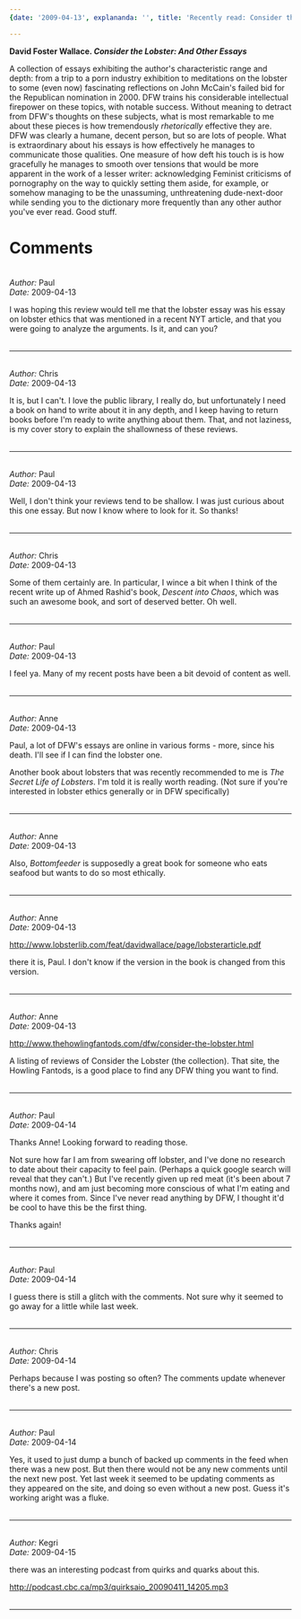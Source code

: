 ```yaml
---
{date: '2009-04-13', explananda: '', title: 'Recently read: Consider the Lobster'}

---
```

<strong>David Foster Wallace. <em>Consider the Lobster: And Other Essays</em></strong>

A collection of essays exhibiting the author's characteristic range and depth: from a trip to a porn industry exhibition to meditations on the lobster to some (even now) fascinating reflections on John McCain's failed bid for the Republican nomination in 2000.  DFW trains his considerable intellectual firepower on these topics, with notable success.  Without meaning to detract from DFW's thoughts on these subjects, what is most remarkable to me about these pieces is how tremendously <em>rhetorically</em> effective they are.  DFW was clearly a humane, decent person, but so are lots of people.  What is extraordinary about his essays is how effectively he manages to communicate those qualities.  One measure of how deft his touch is is how gracefully he manages to smooth over tensions that would be more apparent in the work of a lesser writer: acknowledging Feminist criticisms of pornography on the way to quickly setting them aside, for example, or somehow managing to be the unassuming, unthreatening dude-next-door while sending you to the dictionary more frequently than any other author you've ever read.  Good stuff.


<h1>Comments</h1>


<br/>
<em>Author:</em> Paul
<br/><em>Date:</em> 2009-04-13

I was hoping this review would tell me that the lobster essay was his essay on lobster ethics that was mentioned in a recent NYT article, and that you were going to analyze the arguments. Is it, and can you?
<br/>
<br/>

*******************************************************************************



<br/>
<em>Author:</em> Chris
<br/><em>Date:</em> 2009-04-13

It is, but I can't.  I love the public library, I really do, but unfortunately I need a book on hand to write about it in any depth, and I keep having to return books before I'm ready to write anything about them.  That, and not laziness, is my cover story to explain the shallowness of these reviews.
<br/>
<br/>

*******************************************************************************



<br/>
<em>Author:</em> Paul
<br/><em>Date:</em> 2009-04-13

Well, I don't think your reviews tend to be shallow. I was just curious about this one essay. But now I know where to look for it. So thanks!
<br/>
<br/>

*******************************************************************************



<br/>
<em>Author:</em> Chris
<br/><em>Date:</em> 2009-04-13

Some of them certainly are.  In particular, I wince a bit when I think of the recent write up of Ahmed Rashid's book, <em>Descent into Chaos</em>, which was such an awesome book, and sort of deserved better.  Oh well.
<br/>
<br/>

*******************************************************************************



<br/>
<em>Author:</em> Paul
<br/><em>Date:</em> 2009-04-13

I feel ya. Many of my recent posts have been a bit devoid of content as well.
<br/>
<br/>

*******************************************************************************



<br/>
<em>Author:</em> Anne
<br/><em>Date:</em> 2009-04-13

Paul, a lot of DFW's essays are online in various forms - more, since his death. I'll see if I can find the lobster one.

Another book about lobsters that was recently recommended to me is _The Secret Life of Lobsters_. I'm told it is really worth reading. (Not sure if you're interested in lobster ethics generally or in DFW specifically)
<br/>
<br/>

*******************************************************************************



<br/>
<em>Author:</em> Anne
<br/><em>Date:</em> 2009-04-13

Also, _Bottomfeeder_ is supposedly a great book for someone who eats seafood but wants to do so most ethically.
<br/>
<br/>

*******************************************************************************



<br/>
<em>Author:</em> Anne
<br/><em>Date:</em> 2009-04-13

http://www.lobsterlib.com/feat/davidwallace/page/lobsterarticle.pdf

there it is, Paul. I don't know if the version in the book is changed from this version.
<br/>
<br/>

*******************************************************************************



<br/>
<em>Author:</em> Anne
<br/><em>Date:</em> 2009-04-13

http://www.thehowlingfantods.com/dfw/consider-the-lobster.html

A listing of reviews of Consider the Lobster (the collection). That site, the Howling Fantods, is a good place to find any DFW thing you want to find.
<br/>
<br/>

*******************************************************************************



<br/>
<em>Author:</em> Paul
<br/><em>Date:</em> 2009-04-14

Thanks Anne! Looking forward to reading those.

Not sure how far I am from swearing off lobster, and I've done no research to date about their capacity to feel pain. (Perhaps a quick google search will reveal that they can't.) But I've recently given up red meat (it's been about 7 months now), and am just becoming more conscious of what I'm eating and where it comes from. Since I've never read anything by DFW, I thought it'd be cool to have this be the first thing.

Thanks again!
<br/>
<br/>

*******************************************************************************



<br/>
<em>Author:</em> Paul
<br/><em>Date:</em> 2009-04-14

I guess there is still a glitch with the comments. Not sure why it seemed to go away for a little while last week.
<br/>
<br/>

*******************************************************************************



<br/>
<em>Author:</em> Chris
<br/><em>Date:</em> 2009-04-14

Perhaps because I was posting so often?  The comments update whenever there's a new post.
<br/>
<br/>

*******************************************************************************



<br/>
<em>Author:</em> Paul
<br/><em>Date:</em> 2009-04-14

Yes, it used to just dump a bunch of backed up comments in the feed when there was a new post. But then there would not be any new comments until the next new post. Yet last week it seemed to be updating comments as they appeared on the site, and doing so even without a new post. Guess it's working aright was a fluke.
<br/>
<br/>

*******************************************************************************



<br/>
<em>Author:</em> Kegri
<br/><em>Date:</em> 2009-04-15

there was an interesting podcast from quirks and quarks about this.

http://podcast.cbc.ca/mp3/quirksaio_20090411_14205.mp3
<br/>
<br/>

*******************************************************************************

